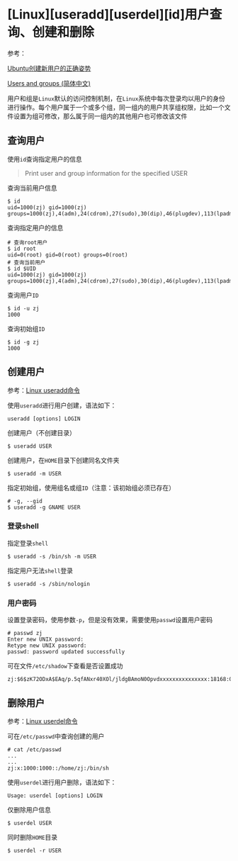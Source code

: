 
# [Linux][useradd][userdel][id]用户查询、创建和删除

参考：

[Ubuntu创建新用户的正确姿势](https://segmentfault.com/a/1190000016779485)

[Users and groups (简体中文)](https://wiki.archlinux.org/index.php/Users_and_groups_(%E7%AE%80%E4%BD%93%E4%B8%AD%E6%96%87))

用户和组是`Linux`默认的访问控制机制，在`Linux`系统中每次登录均以用户的身份进行操作。每个用户属于一个或多个组，同一组内的用户共享组权限，比如一个文件设置为组可修改，那么属于同一组内的其他用户也可修改该文件

## 查询用户

使用`id`查询指定用户的信息

>Print user and group information for the specified USER

查询当前用户信息

```
$ id
uid=1000(zj) gid=1000(zj) groups=1000(zj),4(adm),24(cdrom),27(sudo),30(dip),46(plugdev),113(lpadmin),128(sambashare),999(docker)
```

查询指定用户的信息

```
# 查询root用户
$ id root
uid=0(root) gid=0(root) groups=0(root)
# 查询当前用户
$ id $UID
uid=1000(zj) gid=1000(zj) groups=1000(zj),4(adm),24(cdrom),27(sudo),30(dip),46(plugdev),113(lpadmin),128(sambashare),999(docker)
```

查询用户`ID`

```
$ id -u zj
1000
```

查询初始组`ID`

```
$ id -g zj
1000
```

## 创建用户

参考：[Linux useradd命令](https://www.runoob.com/linux/linux-comm-useradd.html)

使用`useradd`进行用户创建，语法如下：

```
useradd [options] LOGIN
```

创建用户（不创建目录）

```
$ useradd USER
```

创建用户，在`HOME`目录下创建同名文件夹

```
$ useradd -m USER
```

指定初始组，使用组名或组`ID`（注意：该初始组必须已存在）

```
# -g, --gid
$ useradd -g GNAME USER
```

### 登录shell

指定登录`shell`

```
$ useradd -s /bin/sh -m USER
```

指定用户无法`shell`登录

```
$ useradd -s /sbin/nologin
```

### 用户密码

设置登录密码，使用参数`-p`，但是没有效果，需要使用`passwd`设置用户密码

```
# passwd zj
Enter new UNIX password: 
Retype new UNIX password: 
passwd: password updated successfully
```

可在文件`/etc/shadow`下查看是否设置成功

```
zj:$6$zK72ODxA$EAq/p.5qfANxr40XOl/jldgBAmoN0Opvdxxxxxxxxxxxxxxx:18168:0:99999:7:::
```

## 删除用户

参考：[Linux userdel命令](https://www.runoob.com/linux/linux-comm-userdel.html)

可在`/etc/passwd`中查询创建的用户

```
# cat /etc/passwd
...
...
zj:x:1000:1000::/home/zj:/bin/sh
```

使用`userdel`进行用户删除，语法如下：

```
Usage: userdel [options] LOGIN
```

仅删除用户信息

```
$ userdel USER
```

同时删除`HOME`目录

```
$ userdel -r USER
```